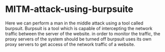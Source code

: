 # MITM-attack-using-burpsuite
Here we can perform a man in the middle attack using a tool called burpsuit.
Burpsuit is a tool which is capable of intercepting the network traffic between the server of the website.
in order to monitor the traffic, the proxy servers of the system should be turned off
burpsuit uses its own proxy servers to get access of the network traffic of a website.


